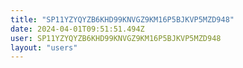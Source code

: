 ```yaml
---
title: "SP11YZYQYZB6KHD99KNVGZ9KM16P5BJKVP5MZD948"
date: 2024-04-01T09:51:51.494Z
user: SP11YZYQYZB6KHD99KNVGZ9KM16P5BJKVP5MZD948
layout: "users"
---
```

    